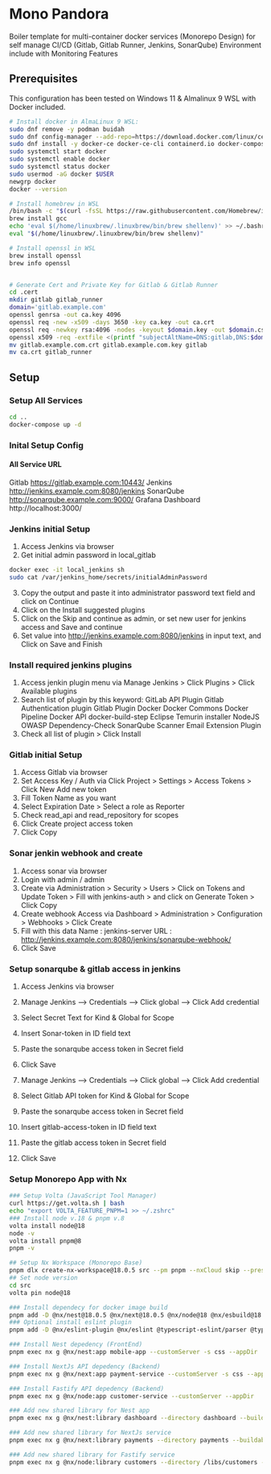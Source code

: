 # Mono Pandora
Boiler template for multi-container docker services (Monorepo Design) for self manage CI/CD (Gitlab, Gitlab Runner, Jenkins, SonarQube) Environment include with Monitoring Features

## Prerequisites
This configuration has been tested on Windows 11 & Almalinux 9 WSL with Docker included.

```bash
# Install docker in AlmaLinux 9 WSL:
sudo dnf remove -y podman buidah
sudo dnf config-manager --add-repo=https://download.docker.com/linux/centos/docker-ce.repo
sudo dnf install -y docker-ce docker-ce-cli containerd.io docker-compose-plugin
sudo systemctl start docker
sudo systemctl enable docker
sudo systemctl status docker
sudo usermod -aG docker $USER
newgrp docker
docker --version

# Install homebrew in WSL
/bin/bash -c "$(curl -fsSL https://raw.githubusercontent.com/Homebrew/install/HEAD/install.sh)"
brew install gcc
echo 'eval $(/home/linuxbrew/.linuxbrew/bin/brew shellenv)' >> ~/.bashrc
eval "$(/home/linuxbrew/.linuxbrew/bin/brew shellenv)"

# Install openssl in WSL
brew install openssl
brew info openssl


# Generate Cert and Private Key for Gitlab & Gitlab Runner
cd .cert
mkdir gitlab gitlab_runner
domain='gitlab.example.com'
openssl genrsa -out ca.key 4096
openssl req -new -x509 -days 3650 -key ca.key -out ca.crt
openssl req -newkey rsa:4096 -nodes -keyout $domain.key -out $domain.csr
openssl x509 -req -extfile <(printf "subjectAltName=DNS:gitlab,DNS:$domain") -days 3650 -in $domain.csr -CA ca.crt -CAkey ca.key -CAcreateserial -out $domain.crt
mv gitlab.example.com.crt gitlab.example.com.key gitlab
mv ca.crt gitlab_runner
```

## Setup

### Setup All Services
```bash
cd ..
docker-compose up -d
```

### Inital Setup Config
#### All Service URL
Gitlab
https://gitlab.example.com:10443/
Jenkins
http://jenkins.example.com:8080/jenkins
SonarQube
http://sonarqube.example.com:9000/
Grafana Dashboard
http://localhost:3000/

### Jenkins initial Setup
1. Access Jenkins via browser
2. Get initial admin password in local_gitlab
```bash
docker exec -it local_jenkins sh
sudo cat /var/jenkins_home/secrets/initialAdminPassword
```
3. Copy the output and paste it into administrator password text field and click on Continue
4. Click on the Install suggested plugins
5. Click on the Skip and continue as admin, or set new user for jenkins access and Save and continue 
6. Set value into http://jenkins.example.com:8080/jenkins in input text, and Click on Save and Finish

### Install required jenkins plugins
1. Access jenkin plugin menu via Manage Jenkins > Click Plugins > Click Available plugins 
2. Search list of plugin by this keyword:
    GitLab API Plugin
    Gitlab Authentication plugin
    Gitlab Plugin
    Docker
    Docker Commons
    Docker Pipeline
    Docker API
    docker-build-step
    Eclipse Temurin installer
    NodeJS
    OWASP Dependency-Check
    SonarQube Scanner
    Email Extension Plugin
3. Check all list of plugin > Click Install

### Gitlab initial Setup
1. Access Gitlab via browser
2. Set Access Key / Auth via Click Project > Settings > Access Tokens > Click New Add new token
3. Fill Token Name as you want
4. Select Expiration Date > Select a role as Reporter
5. Check read_api and read_repository for scopes
6. Click Create project access token
7. Click Copy

### Sonar jenkin webhook and create 
1. Access sonar via browser
2. Login with admin / admin
3. Create via Administration > Security > Users > Click on Tokens and Update Token > Fill with jenkins-auth > and click on Generate Token > Click Copy 
4. Create webhook Access via Dashboard > Administration > Configuration > Webhooks > Click Create
5. Fill with this data 
   Name : jenkins-server
   URL : http://jenkins.example.com:8080/jenkins/sonarqube-webhook/
6. Click Save

### Setup sonarqube & gitlab access in jenkins
1. Access Jenkins via browser
2. Manage Jenkins –> Credentials –> Click global –> Click Add credential
3. Select Secret Text for Kind & Global for Scope
4. Insert Sonar-token in ID field text
5. Paste the sonarqube access token in Secret field
6. Click Save

1. Manage Jenkins –> Credentials –> Click global –> Click Add credential
2. Select Gitlab API token for Kind & Global for Scope
3. Paste the sonarqube access token in Secret field
4. Insert gitlab-access-token in ID field text
5. Paste the gitlab access token in Secret field
6. Click Save

### Setup Monorepo App with Nx
```bash
### Setup Volta (JavaScript Tool Manager)
curl https://get.volta.sh | bash
echo "export VOLTA_FEATURE_PNPM=1 >> ~/.zshrc"
### Install node v.18 & pnpm v.8
volta install node@18
node -v
volta install pnpm@8
pnpm -v

## Setup Nx Workspace (Monorepo Base)
pnpm dlx create-nx-workspace@18.0.5 src --pm pnpm --nxCloud skip --preset empty
## Set node version
cd src
volta pin node@18

### Install dependecy for docker image build 
pnpm add -D @nx/nest@18.0.5 @nx/next@18.0.5 @nx/node@18 @nx/esbuild@18.0.5 @nx-tools/nx-container @fastify/mongodb
### Optional install eslint plugin
pnpm add -D @nx/eslint-plugin @nx/eslint @typescript-eslint/parser @typescript-eslint/eslint-plugin

### Install Nest depedency (FrontEnd) 
pnpm exec nx g @nx/nest:app mobile-app --customServer -s css --appDir

### Install NextJs API depedency (Backend)
pnpm exec nx g @nx/next:app payment-service --customServer -s css --appDir

### Install Fastify API depedency (Backend) 
pnpm exec nx g @nx/node:app customer-service --customServer --appDir

### Add new shared library for Nest app
pnpm exec nx g @nx/nest:library dashboard --directory dashboard --buildable --importPath @dashboard-lib

### Add new shared library for NextJs service
pnpm exec nx g @nx/next:library payments --directory payments --buildable --importPath @payment-lib

### Add new shared library for Fastify service
pnpm exec nx g @nx/node:library customers --directory /libs/customers --buildable --importPath @customer-lib
```